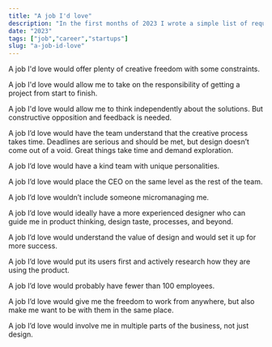 ```yaml
---
title: "A job I'd love"
description: "In the first months of 2023 I wrote a simple list of requirements for a job I'd love."
date: "2023"
tags: ["job","career","startups"]
slug: "a-job-id-love"
---
```


A job I'd love would offer plenty of creative freedom with some constraints.

A job I'd love would allow me to take on the responsibility of getting a project from start to finish.

A job I'd love would allow me to think independently about the solutions. But constructive opposition and feedback is needed.

A job I’d love would have the team understand that the creative process takes time. Deadlines are serious and should be met, but design doesn’t come out of a void. Great things take time and demand exploration.

A job I’d love would have a kind team with unique personalities.

A job I’d love would place the CEO on the same level as the rest of the team.

A job I’d love wouldn’t include someone micromanaging me.

A job I’d love would ideally have a more experienced designer who can guide me in product thinking, design taste, processes, and beyond.

A job I’d love would understand the value of design and would set it up for more success.

A job I’d love would put its users first and actively research how they are using the product.

A job I’d love would probably have fewer than 100 employees.

A job I’d love would give me the freedom to work from anywhere, but also make me want to be with them in the same place.

A job I’d love would involve me in multiple parts of the business, not just design.

